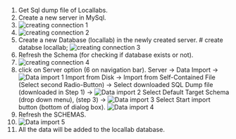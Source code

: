 1.  Get Sql dump file of Locallabs.
2.  Create a new server in MySql.
3.  ![creating connection 1](https://user-images.githubusercontent.com/102354574/163122915-db7f0780-45ea-4e83-85ef-2919a4c1eafb.png)
4. ![creating connection 2](https://user-images.githubusercontent.com/102354574/163123050-5b09f751-9f55-492f-8246-14201e6c6056.png) 
5.  Create a new Database (locallab) in the newly created server. 
        \# create databse locallab;
        ![creating connection 3](https://user-images.githubusercontent.com/102354574/163123332-2fa3726f-3f78-4f51-810f-20de19a5f79c.png)
4.  Refresh the Schema (for checking if database exists or not).
5.  ![creating connection 4](https://user-images.githubusercontent.com/102354574/163123464-c21c6e0a-df0f-4edd-802f-ae3aa1777e9b.png)
6.  click on Server option (6 on navigation bar).
        Server -\> 
        Data Import -\>
        ![Data import 1](https://user-images.githubusercontent.com/102354574/163123633-346b2d7e-54be-4099-8757-af6c9300945a.png)
        Import from Disk -\> 
        Import from Self-Contained File (Select second Radio-Button) -\> 
        Select downloaded SQL Dump file (downloaded in Step 1) -\>
        ![Data import 2](https://user-images.githubusercontent.com/102354574/163123733-3dbb3de3-17bc-4f49-b413-e1fdca8bd346.png)
        Select Default Target Schema (drop down menu), (step 3) -\>
        ![Data import 3](https://user-images.githubusercontent.com/102354574/163123898-3c1c848d-f64c-4709-bc87-fc0490b8d706.png) 
        Select Start import button (bottom of dialog box).
        ![Data import 4](https://user-images.githubusercontent.com/102354574/163123988-f8b62052-0682-43e0-9ddb-64db60bce115.png)
6.  Refresh the SCHEMAS.
7.  ![Data import 5](https://user-images.githubusercontent.com/102354574/163124075-5a39448e-7d2b-411d-8d84-d518cf29acae.png)
8.  All the data will be added to the locallab database.










